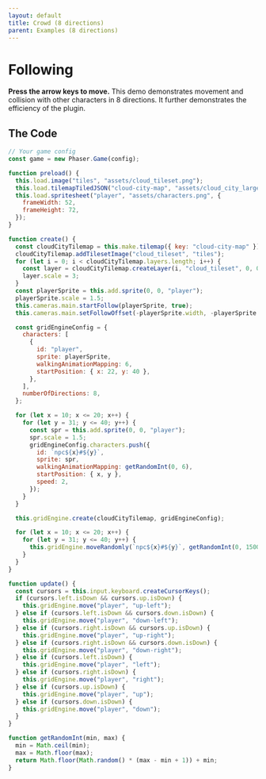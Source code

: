 ```yaml
---
layout: default
title: Crowd (8 directions)
parent: Examples (8 directions)
---
```


# Following

**Press the arrow keys to move.** This demo demonstrates movement and collision with other characters in 8 directions. It further demonstrates the efficiency of the plugin.

<div id="game"></div>

<script src="js/phaser.min.js"></script>
<script src="js/grid-engine-2.8.0.min.js"></script>
<script src="js/getBasicConfig.js"></script>

<script>

  const config = getBasicConfig(preload, create, update);
  const game = new Phaser.Game(config);

  function preload () {
    this.load.image("tiles", "assets/cloud_tileset.png");
    this.load.tilemapTiledJSON("cloud-city-map", "assets/cloud_city_large.json");
    this.load.spritesheet("player", "assets/characters.png", {
      frameWidth: 52,
      frameHeight: 72,
    });
  }

  function create () {
    const cloudCityTilemap = this.make.tilemap({ key: "cloud-city-map" });
    cloudCityTilemap.addTilesetImage("cloud_tileset", "tiles");
    for (let i = 0; i < cloudCityTilemap.layers.length; i++) {
      const layer = cloudCityTilemap.createLayer(i, "cloud_tileset", 0, 0);
      layer.scale = 3;
    }
    const playerSprite = this.add.sprite(0, 0, "player");
    playerSprite.scale = 1.5;
    this.cameras.main.startFollow(playerSprite, true);
    this.cameras.main.setFollowOffset(- (playerSprite.width), -(playerSprite.height));

    const gridEngineConfig = {
      characters: [
        {
          id: "player",
          sprite: playerSprite,
          walkingAnimationMapping: 6,
          startPosition: {x: 22, y: 40},
        },
      ],
      numberOfDirections: 8,
    };

    for (let x=10; x<=20; x++) {
      for (let y=31; y<=40; y++) {
        const spr = this.add.sprite(0, 0, "player");
        spr.scale = 1.5;
        gridEngineConfig.characters.push({
          id: `npc${x}#${y}`,
          sprite: spr,
          walkingAnimationMapping: getRandomInt(0,6),
          startPosition: {x, y},
          speed: 2
        })
      }
    }

    this.gridEngine.create(cloudCityTilemap, gridEngineConfig);

    for (let x=10; x<=20; x++) {
      for (let y=31; y<=40; y++) {
        this.gridEngine.moveRandomly(`npc${x}#${y}`, getRandomInt(0,1500));
      }
    }
  }

  function update () {
    const cursors = this.input.keyboard.createCursorKeys();
    if (cursors.left.isDown && cursors.up.isDown) {
      this.gridEngine.move("player", "up-left");
    } else if (cursors.left.isDown && cursors.down.isDown) {
      this.gridEngine.move("player", "down-left");
    } else if (cursors.right.isDown && cursors.up.isDown) {
      this.gridEngine.move("player", "up-right");
    } else if (cursors.right.isDown && cursors.down.isDown) {
      this.gridEngine.move("player", "down-right");
    } else if (cursors.left.isDown) {
      this.gridEngine.move("player", "left");
    } else if (cursors.right.isDown) {
      this.gridEngine.move("player", "right");
    } else if (cursors.up.isDown) {
      this.gridEngine.move("player", "up");
    } else if (cursors.down.isDown) {
      this.gridEngine.move("player", "down");
    }
  }

  function getRandomInt(min, max) {
    min = Math.ceil(min);
    max = Math.floor(max);
    return Math.floor(Math.random() * (max - min +1)) + min;
  }
</script>

## The Code

```javascript
// Your game config
const game = new Phaser.Game(config);

function preload() {
  this.load.image("tiles", "assets/cloud_tileset.png");
  this.load.tilemapTiledJSON("cloud-city-map", "assets/cloud_city_large.json");
  this.load.spritesheet("player", "assets/characters.png", {
    frameWidth: 52,
    frameHeight: 72,
  });
}

function create() {
  const cloudCityTilemap = this.make.tilemap({ key: "cloud-city-map" });
  cloudCityTilemap.addTilesetImage("cloud_tileset", "tiles");
  for (let i = 0; i < cloudCityTilemap.layers.length; i++) {
    const layer = cloudCityTilemap.createLayer(i, "cloud_tileset", 0, 0);
    layer.scale = 3;
  }
  const playerSprite = this.add.sprite(0, 0, "player");
  playerSprite.scale = 1.5;
  this.cameras.main.startFollow(playerSprite, true);
  this.cameras.main.setFollowOffset(-playerSprite.width, -playerSprite.height);

  const gridEngineConfig = {
    characters: [
      {
        id: "player",
        sprite: playerSprite,
        walkingAnimationMapping: 6,
        startPosition: { x: 22, y: 40 },
      },
    ],
    numberOfDirections: 8,
  };

  for (let x = 10; x <= 20; x++) {
    for (let y = 31; y <= 40; y++) {
      const spr = this.add.sprite(0, 0, "player");
      spr.scale = 1.5;
      gridEngineConfig.characters.push({
        id: `npc${x}#${y}`,
        sprite: spr,
        walkingAnimationMapping: getRandomInt(0, 6),
        startPosition: { x, y },
        speed: 2,
      });
    }
  }

  this.gridEngine.create(cloudCityTilemap, gridEngineConfig);

  for (let x = 10; x <= 20; x++) {
    for (let y = 31; y <= 40; y++) {
      this.gridEngine.moveRandomly(`npc${x}#${y}`, getRandomInt(0, 1500));
    }
  }
}

function update() {
  const cursors = this.input.keyboard.createCursorKeys();
  if (cursors.left.isDown && cursors.up.isDown) {
    this.gridEngine.move("player", "up-left");
  } else if (cursors.left.isDown && cursors.down.isDown) {
    this.gridEngine.move("player", "down-left");
  } else if (cursors.right.isDown && cursors.up.isDown) {
    this.gridEngine.move("player", "up-right");
  } else if (cursors.right.isDown && cursors.down.isDown) {
    this.gridEngine.move("player", "down-right");
  } else if (cursors.left.isDown) {
    this.gridEngine.move("player", "left");
  } else if (cursors.right.isDown) {
    this.gridEngine.move("player", "right");
  } else if (cursors.up.isDown) {
    this.gridEngine.move("player", "up");
  } else if (cursors.down.isDown) {
    this.gridEngine.move("player", "down");
  }
}

function getRandomInt(min, max) {
  min = Math.ceil(min);
  max = Math.floor(max);
  return Math.floor(Math.random() * (max - min + 1)) + min;
}
```
